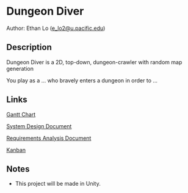 # Dungeon Diver

Author: Ethan Lo (e_lo2@u.pacific.edu)

## Description

Dungeon Diver is a 2D, top-down, dungeon-crawler with random map generation

You play as a ... who bravely enters a dungeon in order to ...

## Links

[Gantt Chart](https://github.com/comp195/spring-2021-final-project-dungeon-diver/blob/838bdad6a36e45250b20df78fb08b9ffbb104fc9/DungeonDiver_GanttChart.pdf)

[System Design Document](https://github.com/comp195/spring-2021-final-project-dungeon-diver/blob/838bdad6a36e45250b20df78fb08b9ffbb104fc9/Dungeon%20Diver%20-%20System%20Design%20Document.pdf)

[Requirements Analysis Document](https://github.com/comp195/spring-2021-final-project-dungeon-diver/blob/10221fb0f56becbd577f59fcc5b049f6d617ba6d/Dungeon%20Diver%20-%20Requirements%20Analysis%20Document.pdf)

[Kanban](https://github.com/comp195/spring-2021-final-project-dungeon-diver/projects/1)

## Notes

* This project will be made in Unity.

